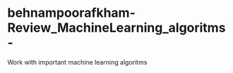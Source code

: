 # behnampoorafkham-Review_MachineLearning_algoritms-
Work with important machine learning algoritms
